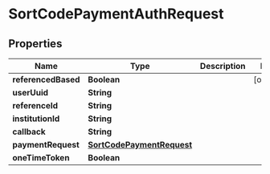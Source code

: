 
# SortCodePaymentAuthRequest

## Properties
Name | Type | Description | Notes
------------ | ------------- | ------------- | -------------
**referencedBased** | **Boolean** |  |  [optional]
**userUuid** | **String** |  | 
**referenceId** | **String** |  | 
**institutionId** | **String** |  | 
**callback** | **String** |  | 
**paymentRequest** | [**SortCodePaymentRequest**](SortCodePaymentRequest.md) |  | 
**oneTimeToken** | **Boolean** |  | 




